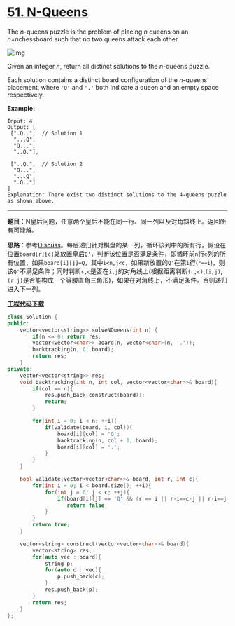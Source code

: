 # [51. N-Queens](https://leetcode.com/problems/n-queens/)

The *n*-queens puzzle is the problem of placing *n* queens on an *n*×*n*chessboard such that no two queens attack each other.

![img](https://assets.leetcode.com/uploads/2018/10/12/8-queens.png)

Given an integer *n*, return all distinct solutions to the *n*-queens puzzle.

Each solution contains a distinct board configuration of the *n*-queens' placement, where `'Q'` and `'.'` both indicate a queen and an empty space respectively.

**Example:**

```
Input: 4
Output: [
 [".Q..",  // Solution 1
  "...Q",
  "Q...",
  "..Q."],

 ["..Q.",  // Solution 2
  "Q...",
  "...Q",
  ".Q.."]
]
Explanation: There exist two distinct solutions to the 4-queens puzzle as shown above.
```

-----

**题目**：N皇后问题，任意两个皇后不能在同一行、同一列以及对角斜线上。返回所有可能解。

**思路**：参考[Discuss](https://leetcode.com/problems/n-queens/discuss/19805/My-easy-understanding-Java-Solution)。每层递归针对棋盘的某一列，循环该列中的所有行，假设在位置`board[r][c]`处放置皇后`Q'`，判断该位置是否满足条件，即循环前`n`行`c`列的所有位置，如果`board[i][j]=Q`，其中`i<n,j<c`，如果新放置的`Q'`在第`i`行(`r==i`)，则该`Q'`不满足条件；同时判断`r,c`是否在`i,j`的对角线上(根据距离判断`(r,c)`,`(i,j)`,`(r,j)`是否能构成一个等腰直角三角形)，如果在对角线上，不满足条件。否则递归进入下一列。

[**工程代码下载**](https://github.com/shenkh/leetcode)

```cpp
class Solution {
public:
    vector<vector<string>> solveNQueens(int n) {
        if(n <= 0) return res;
        vector<vector<char>> board(n, vector<char>(n, '.'));
        backtracking(n, 0, board);
        return res;
    }
private:
    vector<vector<string>> res;
    void backtracking(int n, int col, vector<vector<char>>& board){
        if(col == n){
            res.push_back(construct(board));
            return;
        }

        for(int i = 0; i < n; ++i){
            if(validate(board, i, col)){
            	board[i][col] = 'Q';
            	backtracking(n, col + 1, board);
            	board[i][col] = '.';
            }
        }
    }

    bool validate(vector<vector<char>>& board, int r, int c){
        for(int i = 0; i < board.size(); ++i){
            for(int j = 0; j < c; ++j){
				if(board[i][j] == 'Q' && (r == i || r-i==c-j || r-i==j-c))
                   return false;
            }
        }
        return true;
    }

	vector<string> construct(vector<vector<char>>& board){
        vector<string> res;
        for(auto vec : board){
            string p;
            for(auto c : vec){
                p.push_back(c);
            }
            res.push_back(p);
        }
        return res;
    }
};
```
